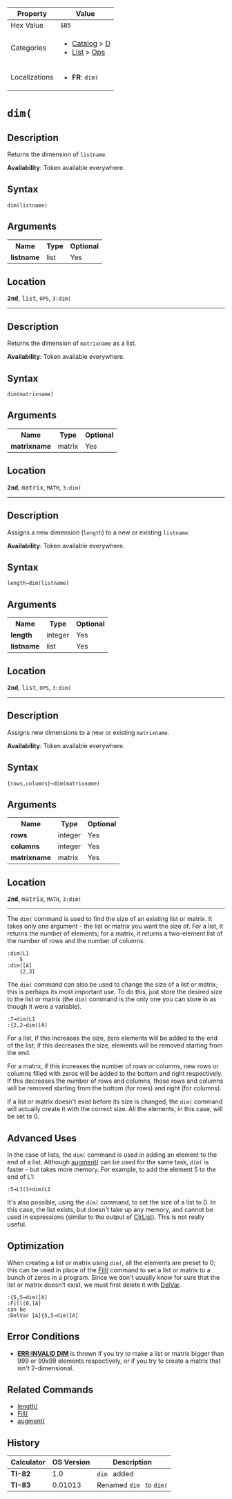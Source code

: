 | Property      | Value |
|---------------|-------|
| Hex Value     | `$B5`|
| Categories    | <ul><li>[Catalog](<../categories/Catalog.md>) > [D](<../categories/Catalog.md#D>)</li><li>[List](<../categories/List.md>) > [Ops](<../categories/List.md#Ops>)</li></ul> |
| Localizations | <ul><li><b>FR</b>: `dim(`</li></ul> |

# `dim(`

## Description
Returns the dimension of `listname`.


<b>Availability</b>: Token available everywhere.

## Syntax
`dim(listname)`

## Arguments
<table>
<tr><th>Name</th><th>Type</th><th>Optional</th></tr>

<tr><td><b>listname</b></td><td>list</td><td>Yes</td></tr>

</table>

## Location
<tt><kbd><b>2nd</b></kbd></tt>, <kbd>list</kbd>, `OPS`, `3:dim(`
<hr>

## Description
Returns the dimension of `matrixname` as a list.


<b>Availability</b>: Token available everywhere.

## Syntax
`dim(matrixname)`

## Arguments
<table>
<tr><th>Name</th><th>Type</th><th>Optional</th></tr>

<tr><td><b>matrixname</b></td><td>matrix</td><td>Yes</td></tr>

</table>

## Location
<tt><kbd><b>2nd</b></kbd></tt>, <kbd>matrix</kbd>, `MATH`, `3:dim(`
<hr>

## Description
Assigns a new dimension (`length`) to a new or existing `listname`.


<b>Availability</b>: Token available everywhere.

## Syntax
`length→dim(listname)`

## Arguments
<table>
<tr><th>Name</th><th>Type</th><th>Optional</th></tr>

<tr><td><b>length</b></td><td>integer</td><td>Yes</td></tr>

<tr><td><b>listname</b></td><td>list</td><td>Yes</td></tr>

</table>

## Location
<tt><kbd><b>2nd</b></kbd></tt>, <kbd>list</kbd>, `OPS`, `3:dim(`
<hr>

## Description
Assigns new dimensions to a new or existing `matrixname`.


<b>Availability</b>: Token available everywhere.

## Syntax
`{rows,columns}→dim(matrixname)`

## Arguments
<table>
<tr><th>Name</th><th>Type</th><th>Optional</th></tr>

<tr><td><b>rows</b></td><td>integer</td><td>Yes</td></tr>

<tr><td><b>columns</b></td><td>integer</td><td>Yes</td></tr>

<tr><td><b>matrixname</b></td><td>matrix</td><td>Yes</td></tr>

</table>

## Location
<tt><kbd><b>2nd</b></kbd></tt>, <kbd>matrix</kbd>, `MATH`, `3:dim(`
<hr>

The `dim(` command is used to find the size of an existing list or matrix. It takes only one argument - the list or matrix you want the size of. For a list, it returns the number of elements; for a matrix, it returns a two-element list of the number of rows and the number of columns.

```ti-basic
:dim(L1
    5
:dim([A]
    {2,3}
```

The `dim(` command can also be used to change the size of a list or matrix; this is perhaps its most important use. To do this, just store the desired size to the list or matrix (the `dim(` command is the only one you can store in as though it were a variable).

```ti-basic
:7→dim(L1
:{2,2→dim([A]
```

For a list, if this increases the size, zero elements will be added to the end of the list; if this decreases the size, elements will be removed starting from the end.

For a matrix, if this increases the number of rows or columns, new rows or columns filled with zeros will be added to the bottom and right respectively. If this decreases the number of rows and columns, those rows and columns will be removed starting from the bottom (for rows) and right (for columns).

If a list or matrix doesn't exist before its size is changed, the `dim(` command will actually create it with the correct size. All the elements, in this case, will be set to 0.

## Advanced Uses

In the case of lists, the `dim(` command is used in adding an element to the end of a list. Although [augment(](/augment) can be used for the same task, `dim(` is faster - but takes more memory. For example, to add the element 5 to the end of L1:

```ti-basic
:5→L1(1+dim(L1
```

It's also possible, using the `dim(` command, to set the size of a list to 0. In this case, the list exists, but doesn't take up any memory, and cannot be used in expressions (similar to the output of [ClrList](/clrlist)). This is not really useful.

## Optimization

When creating a list or matrix using `dim(`, all the elements are preset to 0; this can be used in place of the [Fill(](/fill) command to set a list or matrix to a bunch of zeros in a program. Since we don't usually know for sure that the list or matrix doesn't exist, we must first delete it with [DelVar](/delvar).

```ti-basic
:{5,5→dim([A]
:Fill(0,[A]
can be
:DelVar [A]{5,5→dim([A]
```

## Error Conditions

*   **[ERR:INVALID DIM](/errors#invaliddim)** is thrown if you try to make a list or matrix bigger than 999 or 99x99 elements respectively, or if you try to create a matrix that isn't 2-dimensional.

## Related Commands

*   [length(](/length)
*   [Fill(](/fill)
*   [augment(](/augment)

## History
| Calculator | OS Version | Description |
|------------|------------|-------------|
| <b>TI-82</b> | 1.0 | `dim ` added |
| <b>TI-83</b> | 0.01013 | Renamed `dim ` to `dim(`


